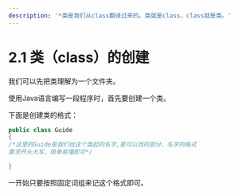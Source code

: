 ```yaml
---
description: '*类是我们从class翻译过来的。类就是class，class就是类。'
---
```


# 2.1  类（class）的创建

我们可以先把类理解为一个文件夹。

使用Java语言编写一段程序时，首先要创建一个类。

下面是创建类的格式：

```java
public class Guide
{
/*这里的Guide是我们给这个类起的名字,是可以改的部分，名字的格式
要求开头大写、简单易懂即可*/

}
```

一开始只要按照固定词组来记这个格式即可。

